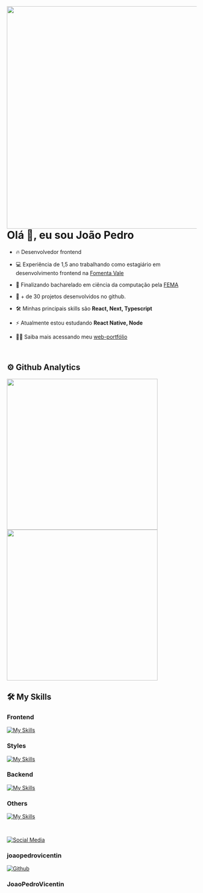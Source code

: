 <img align='right' height='590' src="https://raw.githubusercontent.com/gist/JoaoPedroVicentin/2a618b72f6e78a7e8bd80f5de96de8b9/raw/fabfb7776410ccba3c814f41a02600f6e7fec9dc/card-readme.svg" />

<h1 align="left"> Olá 👋, eu sou João Pedro</h1>

- 🔥 Desenvolvedor frontend

- 💻 Experiência de 1,5 ano trabalhando como estagiário em desenvolvimento frontend na [Fomenta Vale](https://www.fomentavale.com.br/)

- 📖 Finalizando bacharelado em ciência da computação pela [FEMA](https://fema.edu.br/)

- 🚀 + de 30 projetos desenvolvidos no github.

- 🛠️ Minhas principais skills são **React, Next, Typescript**

- ⚡ Atualmente estou estudando **React Native, Node**

- 👨‍💻 Saiba mais acessando meu [web-portfólio](https://web-portfolio-joao-pedro-vicentin.vercel.app/)

<br>

## ⚙️ Github Analytics

<img width="400em" src="https://github-readme-stats.vercel.app/api?username=JoaoPedroVicentin&show_icons=true&theme=tokyonight&include_all_commits=true&count_private=true"/>

<br>


<img width="400em" src="https://github-readme-stats.vercel.app/api/top-langs/?username=JoaoPedroVicentin&layout=compact&langs_count=7&theme=tokyonight"/>

<br>

## 🛠️ My Skills

### Frontend

[![My Skills](https://skillicons.dev/icons?i=js,ts,html,css,react,next)](https://skillicons.dev)
<br>

### Styles

[![My Skills](https://skillicons.dev/icons?i=materialui,styledcomponents,tailwind,bootstrap)](https://skillicons.dev)
<br>

### Backend

[![My Skills](https://skillicons.dev/icons?i=nodejs,prisma,mysql,sqlite,jest,graphql)](https://skillicons.dev)
<br>

### Others

[![My Skills](https://skillicons.dev/icons?i=git,jest,graphql,figma)](https://skillicons.dev)

<br>

[![Social Media](https://skillicons.dev/icons?i=linkedin)](https://skillicons.dev) <h3>joaopedrovicentin</h3>

[![Github](https://skillicons.dev/icons?i=github)](https://skillicons.dev) <h3>JoaoPedroVicentin</h3>